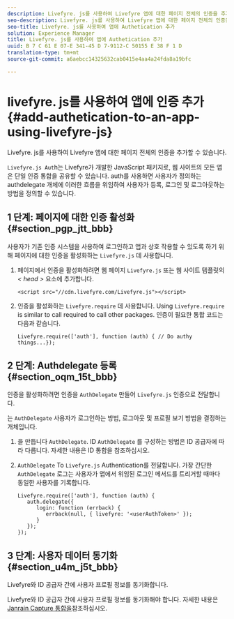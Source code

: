 ```yaml
---
description: Livefyre. js를 사용하여 Livefyre 앱에 대한 페이지 전체의 인증을 추가할 수 있습니다.
seo-description: Livefyre. js를 사용하여 Livefyre 앱에 대한 페이지 전체의 인증을 추가할 수 있습니다.
seo-title: Livefyre. js를 사용하여 앱에 Authetication 추가
solution: Experience Manager
title: Livefyre. js를 사용하여 앱에 Authetication 추가
uuid: B 7 C 61 E 07-E 341-45 D 7-9112-C 50155 E 38 F 1 D
translation-type: tm+mt
source-git-commit: a6aebcc14325632cab0415e4aa4a24fda8a19bfc

---
```



# livefyre. js를 사용하여 앱에 인증 추가{#add-authetication-to-an-app-using-livefyre-js}

Livefyre. js를 사용하여 Livefyre 앱에 대한 페이지 전체의 인증을 추가할 수 있습니다.

`Livefyre.js Aut`h는 Livefyre가 개발한 JavaScript 패키지로, 웹 사이트의 모든 앱은 단일 인증 통합을 공유할 수 있습니다. auth를 사용하면 사용자가 정의하는 authdelegate 개체에 이러한 흐름을 위임하여 사용자가 등록, 로그인 및 로그아웃하는 방법을 정의할 수 있습니다.

## 1 단계: 페이지에 대한 인증 활성화 {#section_pgp_jtt_bbb}

사용자가 기존 인증 시스템을 사용하여 로그인하고 앱과 상호 작용할 수 있도록 하기 위해 페이지에 대한 인증을 활성화하는 `Livefyre.js` 데 사용합니다.

1. 페이지에서 인증을 활성화하려면 웹 페이지 `Livefyre.js` 또는 웹 사이트 템플릿의 *< head >* 요소에 추가합니다.

   ```
   <script src="//cdn.livefyre.com/Livefyre.js"></script>
   ```

1. 인증을 활성화하는 `Livefyre.require` 데 사용합니다. Using `Livefyre.require` is similar to call required to call other packages. 인증이 필요한 통합 코드는 다음과 같습니다.

   ```
   Livefyre.require(['auth'], function (auth) { // Do authy things...});
   ```

## 2 단계: Authdelegate 등록 {#section_oqm_15t_bbb}

인증을 활성화하려면 인증을 `AuthDelegate` 만들어 `Livefyre.js` 인증으로 전달합니다.

는 `AuthDelegate` 사용자가 로그인하는 방법, 로그아웃 및 프로필 보기 방법을 결정하는 개체입니다.

1. 을 만듭니다 `AuthDelegate`. ID `AuthDelegate` 를 구성하는 방법은 ID 공급자에 따라 다릅니다. 자세한 내용은 ID 통합을 참조하십시오.

1. `AuthDelegate` To `Livefyre.js` Authentication를 전달합니다. 가장 간단한 `AuthDelegate` 로그는 사용자가 앱에서 위임된 로그인 메서드를 트리거할 때마다 동일한 사용자를 기록합니다.

   ```
   Livefyre.require(['auth'], function (auth) { 
      auth.delegate({ 
         login: function (errback) { 
            errback(null, { livefyre: '<userAuthToken>' }); 
         }    
      });  
   });
   ```

## 3 단계: 사용자 데이터 동기화 {#section_u4m_j5t_bbb}

Livefyre와 ID 공급자 간에 사용자 프로필 정보를 동기화합니다.

Livefyre와 ID 공급자 간에 사용자 프로필 정보를 동기화해야 합니다. 자세한 내용은 [Janrain Capture 통합을](/help/implementation/c-livefyre-identity-comp/c-janrain-capture-backplane-comp.md)참조하십시오.
